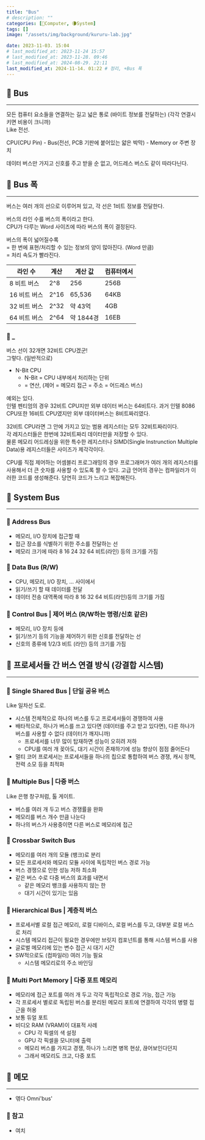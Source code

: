 ```yaml
---
title: "Bus"
# description: ""
categories: [💫Computer, 🌘System]
tags: []
image: "/assets/img/background/kururu-lab.jpg"

date: 2023-11-03. 15:04
# last_modified_at: 2023-11-24 15:57
# last_modified_at: 2023-11-28. 09:46
# last_modified_at: 2024-08-29. 22:11
last_modified_at: 2024-11-14. 01:22 # 정리, +Bus 폭
---
```


## 💫 Bus

---

모든 컴퓨터 요소들을 연결하는 길고 넓은 통로 (바이트 정보를 전달하는) (각각 연결시키면 비용이 크니까)  
Like 전선.  

CPU(CPU Pin) - Bus(전선, PCB 기판에 붙어있는 얇은 박막) - Memory or 주변 장치  

데이터 버스만 가지고 신호를 주고 받을 순 없고, 어드레스 버스도 같이 따라다닌다.  

## 💫 Bus 폭

---

버스는 여러 개의 선으로 이루어져 있고, 각 선은 1비트 정보를 전달한다.

버스의 라인 수를 버스의 폭이라고 한다.  
CPU가 다루는 Word 사이즈에 따라 버스의 폭이 결정된다.  

버스의 폭이 넓어질수록  
= 한 번에 표현/처리할 수 있는 정보의 양이 많아진다. (Word 만큼)  
= 처리 속도가 빨라진다.  

| 라인 수      | 계산 | 계산 값   | 컴퓨터에서 |
| ------------ | ---- | --------- | ---------- |
| 8 비트 버스  | 2^8  | 256       | 256B       |
| 16 비트 버스 | 2^16 | 65,536    | 64KB       |
| 32 비트 버스 | 2^32 | 약 43억   | 4GB        |
| 64 비트 버스 | 2^64 | 약 1844경 | 16EB       |

### 🫧 _

버스 선이 32개면 32비트 CPU겠군!  
그렇다. (일반적으로)  

- N-Bit CPU
  - N-Bit = CPU 내부에서 처리하는 단위
  - = 연산, (제어 = 메모리 접근 = 주소 = 어드레스 버스)

예외는 있다.  
인텔 펜티엄의 경우 32비트 CPU지만 외부 데이터 버스는 64비트다. 과거 인텔 8086 CPU또한 16비트 CPU였지만 외부 데이터버스는 8비트짜리였다.  

32비트 CPU라면 그 안에 가지고 있는 범용 레지스터는 모두 32비트짜리이다.  
각 레지스터들은 한번에 32비트짜리 데이터만을 저장할 수 있다.  
물론 메모리 어드레싱을 위한 특수한 레지스터나 SIMD(Single Instrunction Multiple Data)용 레지스터들은 사이즈가 제각각이다.  

CPU를 직접 제어하는 어셈블리 프로그래밍의 경우 프로그래머가 여러 개의 레지스터를 사용해서 더 큰 숫자를 사용할 수 있도록 짤 수 있다. 고급 언어의 경우는 컴파일러가 이러한 코드를 생성해준다. 당연히 코드가 느리고 복잡해진다.  

## 💫 System Bus

---

### 🫧 Address Bus

- 메모리, I/O 장치에 접근할 때
- 접근 장소를 식별하기 위한 주소를 전달하는 선
- 메모리 크기에 따라 8 16 24 32 64 비트(라인) 등의 크기를 가짐

### 🫧 Data Bus (R/W)

- CPU, 메모리, I/O 장치, ... 사이에서
- 읽기/쓰기 할 때 데이터를 전달
- 데이터 전송 대역폭에 따라 8 16 32 64 비트(라인)등의 크기를 가짐

### 🫧 Control Bus | 제어 버스 (R/W하는 명령/신호 같은)

- 메모리, I/O 장치 등에
- 읽기/쓰기 등의 기능을 제어하기 위한 신호를 전달하는 선
- 신호의 종류에 1/2/3 비트 (라인) 등의 크기를 가짐

## 💫 프로세서들 간 버스 연결 방식 (강결합 시스템)

---

### 🫧 Single Shared Bus | 단일 공유 버스

Like 일차선 도로.  

- 시스템 전체적으로 하나의 버스를 두고 프로세서들이 경쟁하여 사용
- 배타적으로, 하나가 버스를 쓰고 있다면 (데이터를 주고 받고 있다면), 다른 하나가 버스를 사용할 수 없다 (데이터가 깨지니까)
  - 프로세서를 너무 많이 탑재하면 성능이 오히려 저하
  - CPU를 여러 개 꽂아도, 대기 시간이 존재하기에 성능 향상이 점점 줄어든다
- 멀티 코어 프로세서는 프로세서들을 하나의 칩으로 통합하여 버스 경쟁, 캐시 정책, 전력 소모 등을 최적화

### 🫧 Multiple Bus | 다중 버스

Like 은행 창구처럼, 톨 게이트.  

- 버스를 여러 개 두고 버스 경쟁률을 완화
- 메모리를 버스 개수 만큼 나눈다
- 하나의 버스가 사용중이면 다른 버스로 메모리에 접근

### 🫧 Crossbar Switch Bus

- 메모리를 여러 개의 모듈 (뱅크)로 분리
- 모든 프로세서와 메모리 모듈 사이에 독립적인 버스 경로 가능
- 버스 경쟁으로 인한 성능 저하 최소화
- 같은 버스 수로 다중 버스의 효과를 내면서
  - 같은 메모리 뱅크를 사용하지 않는 한
  - 대기 시간이 있기는 있음

### 🫧 Hierarchical Bus | 계층적 버스

- 프로세서별 로컬 접근 메모리, 로컬 디바이스, 로컬 버스를 두고, 대부분 로컬 버스로 처리
- 시스템 메모리 접근이 필요한 경우에만 브릿지 컴포넌트를 통해 시스템 버스를 사용
- 글로벌 메모리에 있는 변수 접근 시 대기 시간
- SW적으로도 (컴파일러) 여러 기능 필요
  - 시스템 메모리로의 주소 바인딩

### 🫧 Multi Port Memory | 다중 포트 메모리

- 메모리에 접근 포트를 여러 개 두고 각각 독립적으로 경로 가능, 접근 가능
- 각 프로세서 별로로 독립된 버스를 분리된 메모리 포트에 연결하여 각각의 병렬 접근을 허용
- 보통 듀얼 포트
- 비디오 RAM (VRAM)이 대표적 사례
  - CPU 각 픽셀의 색 설정
  - GPU 각 픽셀을 모니터에 출력
  - 메모리 버스를 가지고 경쟁, 하나가 느리면 병목 현상, 끊어보인다던지
  - 그래서 메모리도 크고, 다중 포트

## 💫 메모

---

- 엮다 Omni'bus'

### 🫧 참고

- 여치
